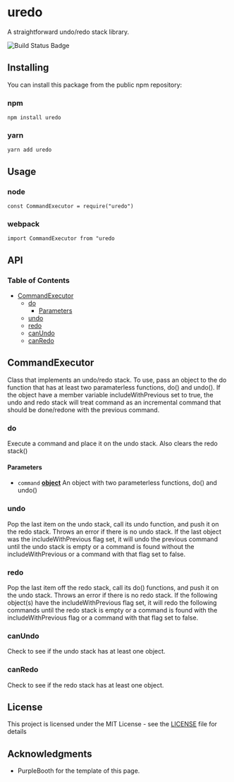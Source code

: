 # uredo

A straightforward undo/redo stack library.

![Build Status Badge](https://travis-ci.org/ricksteam/uredo.svg?branch=master)

## Installing

You can install this package from the public npm repository:

### npm

```
npm install uredo
```

### yarn

```
yarn add uredo
```

## Usage

### node
```
const CommandExecutor = require("uredo")
```

### webpack
```
import CommandExecutor from "uredo
```



## API

<!-- Generated by documentation.js. Update this documentation by updating the source code. -->

### Table of Contents

-   [CommandExecutor][1]
    -   [do][2]
        -   [Parameters][3]
    -   [undo][4]
    -   [redo][5]
    -   [canUndo][6]
    -   [canRedo][7]

## CommandExecutor

Class that implements an undo/redo stack.
To use, pass an object to the do function that has at least two paramaterless functions, do() and undo().
If the object have a member variable includeWithPrevious set to true, the undo and redo stack will treat 
command as an incremental command that should be done/redone with the previous command.

### do

Execute a command and place it on the undo stack. Also clears the redo stack()

#### Parameters

-   `command` **[object][8]** An object with two parameterless functions, do() and undo()

### undo

Pop the last item on the undo stack, call its undo function, and push it on the redo stack. 
Throws an error if there is no undo stack.
If the last object was the includeWithPrevious flag set, it will undo the previous command
until the undo stack is empty or a command is found without the includeWithPrevious or a command
with that flag set to false.

### redo

Pop the last item off the redo stack, call its do() functions, and push it on the undo stack.
Throws an error if there is no redo stack.
If the following object(s) have the includeWithPrevious flag set, it will redo the following commands
until the redo stack is empty or a command is found with the includeWithPrevious flag or a command 
with that flag set to false.

### canUndo

Check to see if the undo stack has at least one object.

### canRedo

Check to see if the redo stack has at least one object.

[1]: #commandexecutor

[2]: #do

[3]: #parameters

[4]: #undo

[5]: #redo

[6]: #canundo

[7]: #canredo

[8]: https://developer.mozilla.org/docs/Web/JavaScript/Reference/Global_Objects/Object

## License

This project is licensed under the MIT License - see the [LICENSE](LICENSE) file for details

## Acknowledgments

+ PurpleBooth for the template of this page.